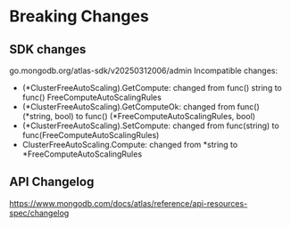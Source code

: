 # Breaking Changes

## SDK changes

go.mongodb.org/atlas-sdk/v20250312006/admin
Incompatible changes:

- (\*ClusterFreeAutoScaling).GetCompute: changed from func() string to func() FreeComputeAutoScalingRules
- (*ClusterFreeAutoScaling).GetComputeOk: changed from func() (*string, bool) to func() (\*FreeComputeAutoScalingRules, bool)
- (\*ClusterFreeAutoScaling).SetCompute: changed from func(string) to func(FreeComputeAutoScalingRules)
- ClusterFreeAutoScaling.Compute: changed from *string to *FreeComputeAutoScalingRules

## API Changelog

https://www.mongodb.com/docs/atlas/reference/api-resources-spec/changelog
